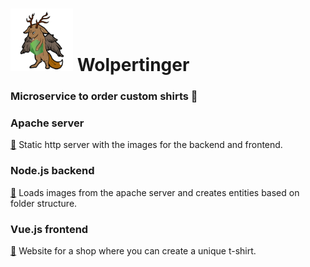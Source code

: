 # <img src="logo.png" width="100"/> Wolpertinger
### Microservice to order custom shirts :shirt:

### Apache server
[:link:](apache) Static http server with the images for the backend and frontend.

### Node.js backend
[:link:](backend) Loads images from the apache server and creates entities based on folder structure.

### Vue.js frontend
[:link:](frontend) Website for a shop where you can create a unique t-shirt.